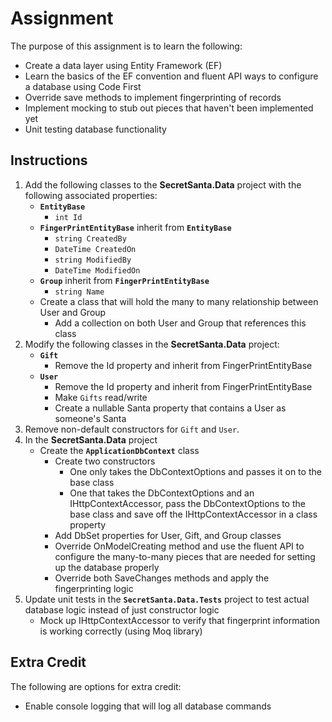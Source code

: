 # Assignment

The purpose of this assignment is to learn the following:

- Create a data layer using Entity Framework (EF)
- Learn the basics of the EF convention and fluent API ways to configure a database using Code First
- Override save methods to implement fingerprinting of records
- Implement mocking to stub out pieces that haven't been implemented yet
- Unit testing database functionality

## Instructions

1. Add the following classes to the **SecretSanta.Data** project with the following associated properties:
   - **`EntityBase`**
     - `int Id`
   - **`FingerPrintEntityBase`** inherit from **`EntityBase`**
     - `string CreatedBy`
     - `DateTime CreatedOn`
     - `string ModifiedBy`
     - `DateTime ModifiedOn`
   - **`Group`** inherit from **`FingerPrintEntityBase`**
     - `string Name`
   - Create a class that will hold the many to many relationship between User and Group
     - Add a collection on both User and Group that references this class
2. Modify the following classes in the **SecretSanta.Data** project:
   - **`Gift`**
     - Remove the Id property and inherit from FingerPrintEntityBase
   - **`User`**
     - Remove the Id property and inherit from FingerPrintEntityBase
     - Make `Gifts` read/write
     - Create a nullable Santa property that contains a User as someone's Santa
3. Remove non-default constructors for `Gift` and `User`.
4. In the **SecretSanta.Data** project
   - Create the **`ApplicationDbContext`** class
     - Create two constructors
        - One only takes the DbContextOptions and passes it on to the base class
        - One that takes the DbContextOptions and an IHttpContextAccessor, pass the DbContextOptions to the base class and save off the IHttpContextAccessor in a class property
     - Add DbSet properties for User, Gift, and Group classes
     - Override OnModelCreating method and use the fluent API to configure the many-to-many pieces that are needed for setting up the database properly
     - Override both SaveChanges methods and apply the fingerprinting logic
5. Update unit tests in the **`SecretSanta.Data.Tests`** project to test actual database logic instead of just constructor logic
   - Mock up IHttpContextAccessor to verify that fingerprint information is working correctly (using Moq library)


## Extra Credit

The following are options for extra credit:
- Enable console logging that will log all database commands
